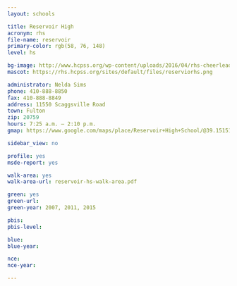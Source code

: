 ```yaml
---
layout: schools

title: Reservoir High
acronym: rhs
file-name: reservoir
primary-color: rgb(58, 76, 148)
level: hs

bg-image: http://www.hcpss.org/wp-content/uploads/2016/04/rhs-cheerleaders-group-routine.jpg
mascot: https://rhs.hcpss.org/sites/default/files/reserviorhs.png

administrator: Nelda Sims
phone: 410-888-8850
fax: 410-888-8849
address: 11550 Scaggsville Road
town: Fulton
zip: 20759
hours: 7:25 a.m. – 2:10 p.m.
gmap: https://www.google.com/maps/place/Reservoir+High+School/@39.151512,-76.9165707,17z/data=!3m1!4b1!4m2!3m1!1s0x89b7dc041f240159:0x7163e0d4907d6f22?hl=en

sidebar_view: no

profile: yes
msde-report: yes

walk-area: yes
walk-area-url: reservoir-hs-walk-area.pdf

green: yes
green-url:
green-year: 2007, 2011, 2015

pbis:
pbis-level:

blue: 
blue-year: 

nce:
nce-year:

---
```

